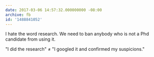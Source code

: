 ```yaml
---
date: 2017-03-06 14:57:32.000000000 -08:00
archive: fb
id: '1488841052'
---
```


I hate the word research. We need to ban anybody who is not a Phd candidate from using it.

"I did the research" ≠ "I googled it and confirmed my suspicions."
